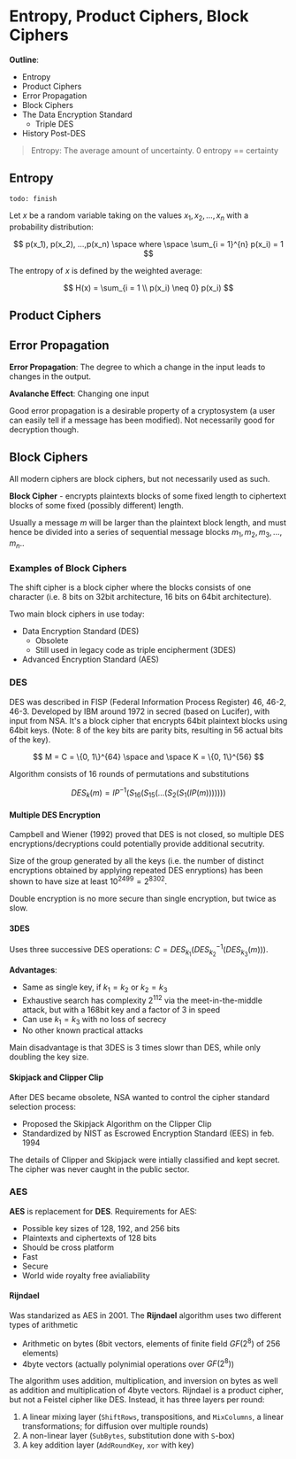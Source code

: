 # Entropy, Product Ciphers, Block Ciphers

**Outline**:
* Entropy
* Product Ciphers
* Error Propagation
* Block Ciphers
* The Data Encryption Standard
    * Triple DES
* History Post-DES


> Entropy: The average amount of uncertainty. 0 entropy == certainty

## Entropy
```
todo: finish
```
Let $x$ be a random variable taking on the values $x_1, x_2, ..., x_n$ with a probability distribution:

$$
p(x_1), p(x_2), ...,p(x_n) \space where \space \sum_{i = 1}^{n} p(x_i) = 1
$$

The entropy of $x$ is defined by the weighted average:

$$
H(x) = \sum_{i = 1 \\ p(x_i) \neq 0} p(x_i)
$$

## Product Ciphers


## Error Propagation
**Error Propagation**: The degree to which a change in the input leads to changes in the output.

**Avalanche Effect**: Changing one input 

Good error propagation is a desirable property of a cryptosystem (a user can easily tell if a message has been modified). Not necessarily good for decryption though.

## Block Ciphers
All modern ciphers are block ciphers, but not necessarily used as such.

**Block Cipher** - encrypts plaintexts blocks of some fixed length to ciphertext blocks of some fixed (possibly different) length.

Usually a message $`m`$ will be larger than the plaintext block length, and must hence be divided into a series of sequential message blocks $`m_1, m_2, m_3, ..., m_n`$..

### Examples of Block Ciphers
The shift cipher is a block cipher where the blocks consists of one character (i.e. 8 bits on 32bit architecture, 16 bits on 64bit architecture).

Two main block ciphers in use today:
* Data Encryption Standard (DES)
    * Obsolete
    * Still used in legacy code as triple encipherment (3DES)
* Advanced Encryption Standard (AES)

### DES
DES was described in FISP (Federal Information Process Register) 46, 46-2, 46-3. Developed by IBM around 1972 in secred (based on Lucifer), with input from NSA. It's a block cipher that encrypts 64bit plaintext blocks using 64bit keys. (Note: 8 of the key bits are parity bits, resulting in 56 actual bits of the key).

$$
M = C = \{0, 1\}^{64} \space and \space K = \{0, 1\}^{56}
$$

Algorithm consists of 16 rounds of permutations and substitutions

$$
DES_{k}(m) = IP^{-1}(S_{16}(S_{15}(...(S_2(S_1(IP(m)))))))
$$

#### Multiple DES Encryption
Campbell and Wiener (1992) proved that DES is not closed, so multiple DES encryptions/decryptions could potentially provide additional secutrity.

Size of the group generated by all the keys (i.e. the number of distinct encryptions obtained by applying repeated DES enryptions) has been shown to have size at least $10^{2499} = 2^{8302}$.

Double encryption is no more secure than single encryption, but twice as slow.

#### 3DES
Uses three successive DES operations: $C = DES_{k_1}(DES_{k_2}^{-1}(DES_{k_3}(m)))$.

**Advantages**:
* Same as single key, if $k_1 = k_2$ or $k_2 = k_3$
* Exhaustive search has complexity $2^{112}$ via the meet-in-the-middle attack, but with a 168bit key and a factor of 3 in speed
* Can use $k_1 = k_3$ with no loss of secrecy
* No other known practical attacks

Main disadvantage is that 3DES is 3 times slowr than DES, while only doubling the key size.

#### Skipjack and Clipper Clip
After DES became obsolete, NSA wanted to control the cipher standard selection process:
* Proposed the Skipjack Algorithm on the Clipper Clip
* Standardized by NIST as Escrowed Encryption Standard (EES) in feb. 1994

The details of Clipper and Skipjack were intially classified and kept secret. The cipher was never caught in the public sector.

### AES
**AES** is replacement for **DES**. Requirements for AES:
* Possible key sizes of 128, 192, and 256 bits
* Plaintexts and ciphertexts of 128 bits
* Should be cross platform
* Fast
* Secure
* World wide royalty free avialiability

#### Rijndael
Was standarized as AES in 2001. The **Rijndael** algorithm uses two different types of arithmetic
* Arithmetic on bytes (8bit vectors, elements of finite field $GF(2^8)$ of 256 elements)
* 4byte vectors (actually polynimial operations over $GF(2^8)$)

The algorithm uses addition, multiplication, and inversion on bytes as well as addition and multiplication of 4byte vectors. Rijndael is a product cipher, but not a Feistel cipher like DES. Instead, it has three layers per round:
1. A linear mixing layer (`ShiftRows`, transpositions, and `MixColumns`, a linear transformations; for diffusion over multiple rounds)
2. A non-linear layer (`SubBytes`, substitution done with `S`-box)
3. A key addition layer (`AddRoundKey`, `xor` with key)
